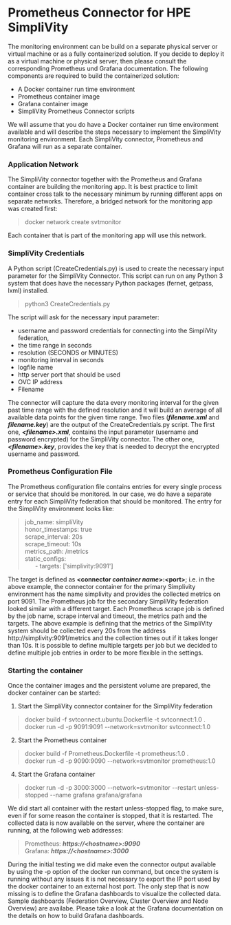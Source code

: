 # Prometheus Connector for HPE SimpliVity 
The monitoring environment can be build on a separate physical server or virtual machine or as a fully containerized solution. If you decide to deploy it as a virtual machine or physical server, then please consult the corresponding Prometheus und Grafana documentation. The following components are required to build the containerized solution:
- A Docker container run time environment
- Prometheus container image
- Grafana container image
- SimpliVity Prometheus Connector scripts

We will assume that you do have a Docker container run time environment available and will describe the steps necessary to implement the SimpliVity monitoring environment. Each SimpliVity connector, Prometheus and Grafana will run as a separate container. 

### Application Network
The SimpliVity connector together with the Prometheus and Grafana container are building the monitoring app. It is best practice to limit container cross talk to the necessary minimum by running different apps on separate networks. Therefore, a bridged network for the monitoring app was created first:

> docker network create svtmonitor

Each container that is part of the monitoring app will use this network.

### SimpliVity Credentials
A Python script (CreateCredentials.py) is used to create the necessary input parameter for the SimpliVity Connector. This script can run on any Python 3 system that does have the necessary Python packages (fernet, getpass, lxml) installed.

> python3 CreateCredentials.py

The script will ask for the necessary input parameter:
- username and password credentials for connecting into the SimpliVity federation, 
- the time range in seconds  
- resolution (SECONDS or MINUTES)
- monitoring interval in seconds
- logfile name
- http server port that should be used
- OVC IP address
- Filename 

The connector will capture the data every monitoring interval for the given past time range with the defined resolution and it will build an average of all available data points for the given time range. 
Two files (*__filename.xml__* and *__filename.key__*) are the output of the CreateCredentials.py script. The first one, *__\<filename>.xml__*, contains the input parameter (username and password encrypted) for the SimpliVity connector. The other one, *__\<filename>.key__*, provides the key that is needed to decrypt the encrypted username and password. 

### Prometheus Configuration File 
The Prometheus configuration file contains entries for every single process or service that should be monitored. In our case, we do have a separate entry for each SimpliVity federation that should be monitored. The entry for the SimpliVity environment looks like:

> job_name: simpliVity\
> honor_timestamps: true\
> scrape_interval: 20s\
> scrape_timeout: 10s\
> metrics_path: /metrics\
> static_configs:\
> &nbsp;&nbsp;&nbsp;&nbsp;&nbsp;&nbsp;- targets: ['simplivity:9091']

The target is defined as __\<connector *container name*>:\<port>__; i.e. in the above example, the connector container for the primary Simplivity environment has the name simplivity and provides the collected metrics on port 9091.  The Prometheus job for the secondary SimpliVity federation looked similar with a different target.  Each Prometheus scrape job is defined by the job name, scrape interval and timeout, the metrics path and the targets. The above example is defining that the metrics of the SimpliVity system should be collected every 20s from the address http://simplivity:9091/metrics and the collection times out if it takes longer than 10s. It is possible to define multiple targets per job but we decided to define multiple job entries in order to be more flexible in the settings.

### Starting the container
Once the container images and the persistent volume are prepared, the docker container can be started:
1.	Start the SimpliVity connector container for the SimpliVity federation
> docker build -f svtconnect.ubuntu.Dockerfile -t svtconnect:1.0 .\
> docker run -d -p 9091:9091 --network=svtmonitor svtconnect:1.0
2.	Start the Prometheus container
> docker build -f Prometheus.Dockerfile -t prometheus:1.0 .\
> docker run -d -p 9090:9090 --network=svtmonitor prometheus:1.0
4.	Start the Grafana container
> docker run -d -p 3000:3000 --network=svtmonitor --restart unless-stopped --name grafana grafana/grafana

We did start all container with the restart unless-stopped flag, to make sure, even if for some reason the container is stopped, that it is restarted. The collected data is now available on the server, where the container are running, at the following web addresses:
> Prometheus:  *__https://\<hostname>:9090__*\
> Grafana: *__https://\<hostname>:3000__*

During the initial testing we did make even the connector output available by using the -p option of the docker run command, but once the system is running without any issues it is not necessary to export the IP port used by the docker container to an external host port. 
The only step that is now missing is to define the Grafana dashboards to visualize the collected data. 
Sample dashboards (Federation Overview, Cluster Overview and Node Overview) are availabe. 
Please take a look at the Grafana documentation on the details on how to build Grafana dashboards.
